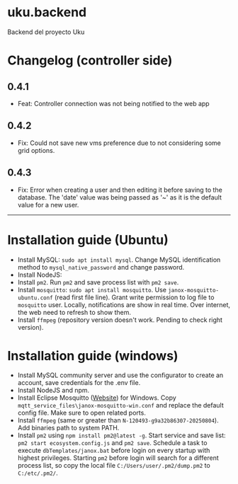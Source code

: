# uku.backend

Backend del proyecto Uku

# Changelog (controller side)

## 0.4.1

- Feat: Controller connection was not being notified to the web app

## 0.4.2

- Fix: Could not save new vms preference due to not considering some grid options.

## 0.4.3

- Fix: Error when creating a user and then editing it before saving to the database. The 'date' value was being passed as '~' as it is the default value for a new user.

---

# Installation guide (Ubuntu)

- Install MySQL: `sudo apt install mysql`. Change MySQL identification method to `mysql_native_password` and change password.
- Install NodeJS:
- Install `pm2`. Run `pm2` and save process list with `pm2 save`.
- Install `mosquitto`: `sudo apt install mosquitto`. Use `janox-mosquitto-ubuntu.conf` (read first file line). Grant write permission to log file to `mosquitto` user. Locally, notifications are show in real time. Over internet, the web need to refresh to show them.
- Install `ffmpeg` (repository version doesn't work. Pending to check right version).

# Installation guide (windows)

- Install MySQL community server and use the configurator to create an account, save credentials for the .env file.
- Install NodeJS and npm.
- Install Eclipse Mosquitto ([Website](https://mosquitto.org/)) for Windows. Copy `mqtt_service_files\janox-mosquitto-win.conf` and replace the default config file. Make sure to open related ports.
- Install `ffmpeg` (same or greater than `N-120493-g9a32b86307-20250804`). Add binaries path to system PATH.
- Install `pm2` using `npm install pm2@latest -g`. Start service and save list: `pm2 start ecosystem.config.js` and `pm2 save`. Schedule a task to execute `dbTemplates/janox.bat` before login on every startup with highest privileges. Starting `pm2` before login will search for a different process list, so copy the local file `C:/Users/user/.pm2/dump.pm2` to `C:/etc/.pm2/`.
